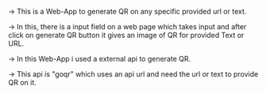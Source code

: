 →  This is a Web-App to generate QR on any specific provided url or text.

→  In this, there is a input field on a web page which takes input and after click on generate QR button it gives an image of QR for provided Text or URL.

→  In this Web-App i used a external api to generate QR.

→  This api is "goqr" which uses an api url and need the url or text to provide QR on it.
